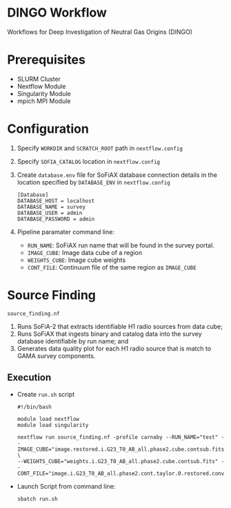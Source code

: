 # DINGO Workflow
Workflows for Deep Investigation of Neutral Gas Origins (DINGO)


# Prerequisites

* SLURM Cluster
* Nextflow Module
* Singularity Module
* mpich MPI Module

# Configuration

1. Specify `WORKDIR` and `SCRATCH_ROOT` path in `nextflow.config`

2. Specify `SOFIA_CATALOG` location in `nextflow.config`

3. Create `database.env` file for SoFiAX database connection details in the location specified by `DATABASE_ENV` in `nextflow.config`

    ```
    [Database]
    DATABASE_HOST = localhost
    DATABASE_NAME = survey
    DATABASE_USER = admin
    DATABASE_PASSWORD = admin
    ```

4. Pipeline paramater command line:

    * `RUN_NAME`: SoFiAX run name that will be found in the survey portal.
    * `IMAGE_CUBE`: Image data cube of a region
    * `WEIGHTS_CUBE`: Image cube weights
    * `CONT_FILE`: Continuum file of the same region as `IMAGE_CUBE`


# Source Finding 

`source_finding.nf`

 1. Runs SoFiA-2 that extracts identifiable H1 radio sources from data cube;
 2. Runs SoFiAX that ingests binary and catalog data into the survey database identifiable by run name; and
 3. Generates data quality plot for each H1 radio source that is match to GAMA survey components.

## Execution

* Create `run.sh` script

    ```
    #!/bin/bash

    module load nextflow
    module load singularity

    nextflow run source_finding.nf -profile carnaby --RUN_NAME="test" --IMAGE_CUBE="image.restored.i.G23_T0_AB_all.phase2.cube.contsub.fits" \
    --WEIGHTS_CUBE="weights.i.G23_T0_AB_all.phase2.cube.contsub.fits" --CONT_FILE="image.i.G23_T0_AB_all.phase2.cont.taylor.0.restored.conv.fits"
    ```

* Launch Script from command line:

    ```sbatch run.sh```

